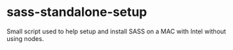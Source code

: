 # sass-standalone-setup
Small script used to help setup and install SASS on a MAC with Intel without using nodes.
